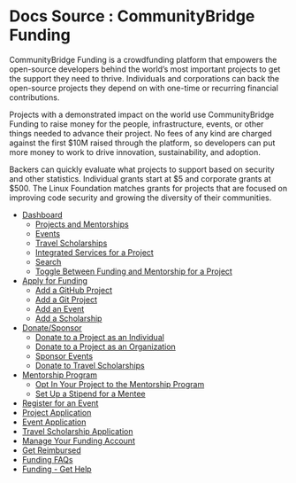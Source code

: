 # Docs Source : CommunityBridge Funding

CommunityBridge Funding is a crowdfunding platform that empowers the open-source developers behind the world’s most important projects to get the support they need to thrive. Individuals and corporations can back the open-source projects they depend on with one-time or recurring financial contributions.

Projects with a demonstrated impact on the world use CommunityBridge Funding to raise money for the people, infrastructure, events, or other things needed to advance their project. No fees of any kind are charged against the first $10M raised through the platform, so developers can put more money to work to drive innovation, sustainability, and adoption.

Backers can quickly evaluate what projects to support based on security and other statistics. Individual grants start at $5 and corporate grants at $500. The Linux Foundation matches grants for projects that are focused on improving code security and growing the diversity of their communities.

* [Dashboard](docs-source-.dashboard-vfuture.md)
  * [Projects and Mentorships](docs-source-.projects-and-mentorships-vinitial.md)
  * [Events](docs-source-.events-vinitial.md)
  * [Travel Scholarships](docs-source-.travel-scholarships-vinitial.md)
  * [Integrated Services for a Project](docs-source-.integrated-services-for-a-project-vinitial.md)
  * [Search](docs-source-.search-vinitial.md)
  * [Toggle Between Funding and Mentorship for a Project](docs-source-.toggle-between-funding-and-mentorship-for-a-project-vinitial.md)
* [Apply for Funding](docs-source-.apply-for-funding-vinitial.md)
  * [Add a GitHub Project](docs-source-.add-a-github-project-vinitial.md)
  * [Add a Git Project](docs-source-.add-a-git-project-vinitial.md)
  * [Add an Event](docs-source-.add-an-event-vinitial.md)
  * [Add a Scholarship](docs-source-.add-a-scholarship-vinitial.md)
* [Donate/Sponsor](docs-source-.donate-sponsor-vinitial.md)
  * [Donate to a Project as an Individual](docs-source-.donate-to-a-project-as-an-individual-vfuture.md)
  * [Donate to a Project as an Organization](docs-source-.donate-to-a-project-as-an-organization-vinitial.md)
  * [Sponsor Events](docs-source-.sponsor-events-vinitial.md)
  * [Donate to Travel Scholarships](docs-source-.donate-to-travel-scholarships-vinitial.md)
* [Mentorship Program](docs-source-.mentorship-program-vinitial.md)
  * [Opt In Your Project to the Mentorship Program](docs-source-.opt-in-your-project-to-the-mentorship-program-vinitial.md)
  * [Set Up a Stipend for a Mentee](docs-source-.set-up-a-stipend-for-a-mentee-vinitial.md)
* [Register for an Event](docs-source-.register-for-an-event-vinitial.md)
* [Project Application](docs-source-.project-application-vinitial.md)
* [Event Application](docs-source-.event-application-vinitial.md)
* [Travel Scholarship Application](docs-source-.travel-scholarship-application-vinitial.md)
* [Manage Your Funding Account](docs-source-.manage-your-funding-account-vinitial.md)
* [Get Reimbursed](docs-source-.get-reimbursed-vinitial.md)
* [Funding FAQs](docs-source-.funding-faqs-vinitial.md)
* [Funding - Get Help](docs-source-.funding-get-help-vinitial.md)

